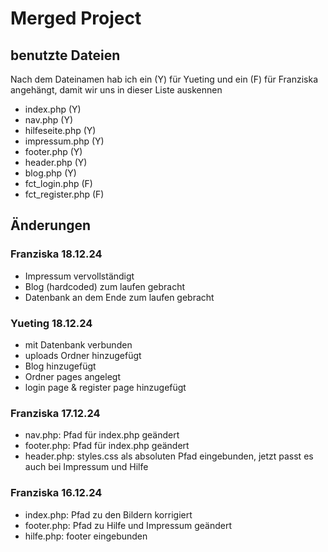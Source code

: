 # Merged Project

## benutzte Dateien

Nach dem Dateinamen hab ich ein (Y) für Yueting und ein (F) für Franziska angehängt, damit wir uns in dieser Liste auskennen

- index.php (Y)
- nav.php (Y)
- hilfeseite.php (Y)
- impressum.php (Y)
- footer.php (Y)
- header.php (Y)
- blog.php (Y)
- fct_login.php (F)
- fct_register.php (F)

## Änderungen

### Franziska 18.12.24

- Impressum vervollständigt
- Blog (hardcoded) zum laufen gebracht
- Datenbank an dem Ende zum laufen gebracht

### Yueting 18.12.24

- mit Datenbank verbunden
- uploads Ordner hinzugefügt
- Blog hinzugefügt
- Ordner pages angelegt
- login page & register page hinzugefügt

### Franziska 17.12.24

- nav.php: Pfad für index.php geändert
- footer.php: Pfad für index.php geändert
- header.php: styles.css als absoluten Pfad eingebunden, jetzt passt es auch bei Impressum und Hilfe

### Franziska 16.12.24

- index.php: Pfad zu den Bildern korrigiert
- footer.php: Pfad zu Hilfe und Impressum geändert
- hilfe.php: footer eingebunden